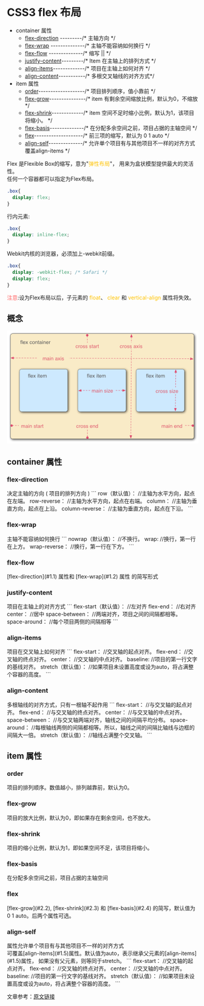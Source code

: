 # CSS3 flex 布局

* container 属性
    * [flex-direction](#1.1) ---------/* 主轴方向 */
    * [flex-wrap](#1.2) --------------/* 主轴不能容纳如何换行 */
    * [flex-flow](#1.3) --------------/* 缩写 <flex-direction>||<flex-wrap> */
    * [justify-content](#1.4)---------/* Item 在主轴上的排列方式 */
    * [align-items](#1.5)-------------/* 项目在主轴上如何对齐 */
    * [align-content](#1.6)-----------/* 多根交叉轴线的对齐方式*/
* item 属性
    * [order](#2.1)-------------------/* 项目排列顺序，值小靠前 */
    * [flex-grow](#2.2)---------------/* item 有剩余空间缩放比例，默认为0，不缩放 */
    * [flex-shrink](#2.3)-------------/* item 空间不足时缩小比例，默认为1，该项目将缩小。 */
    * [flex-basis](#2.4)--------------/* 在分配多余空间之前，项目占据的主轴空间 */
    * [flex](#2.5)--------------------/* 前三项的缩写，默认为 0 1 auto */
    * [align-self](#2.6)--------------/* 允许单个项目有与其他项目不一样的对齐方式 覆盖align-items */
    


Flex 是Flexible Box的缩写，意为"<font color="ffc300">弹性布局</font>"，
用来为盒状模型提供最大的灵活性。<br/> 
任何一个容器都可以指定为Flex布局。<br/>
```css
.box{
  display: flex;
}
```
行内元素:
```css
.box{
  display: inline-flex;
}
```

Webkit内核的浏览器，必须加上-webkit前缀。

```css
.box{
  display: -webkit-flex; /* Safari */
  display: flex;
}
```
<font color="#ff6767">注意</font>:设为Flex布局以后，子元素的
<font color="#ffc300">float</font>、
<font color="#ffc300">clear</font> 和
<font color="#ffc300">vertical-align</font> 
属性将失效。

## 概念
![概念](./img/flex.png)

## container 属性
<h3 id="1.1">flex-direction</h3>
决定主轴的方向 ( 项目的排列方向 )
```
    row（默认值）：       //主轴为水平方向，起点在左端。
    row-reverse：        //主轴为水平方向，起点在右端。
    column：             //主轴为垂直方向，起点在上沿。
    column-reverse：     //主轴为垂直方向，起点在下沿。
```

<h3 id="1.2">flex-wrap</h3>
主轴不能容纳如何换行
```
    nowrap（默认值）：    //不换行。
    wrap:                //换行，第一行在上方。
    wrap-reverse：       //换行，第一行在下方。
```

<h3 id="1.3">flex-flow</h3>
[flex-direction](#1.1) 属性和 [flex-wrap](#1.2) 属性 的简写形式


<h3 id="1.4">justify-content</h3>
项目在主轴上的对齐方式
```
    flex-start（默认值）：    //左对齐
    flex-end：               //右对齐
    center：                 //居中
    space-between：          //两端对齐，项目之间的间隔都相等。
    space-around：           //每个项目两侧的间隔相等
```

<h3 id="1.5">align-items</h3>
项目在交叉轴上如何对齐
```
    flex-start：         //交叉轴的起点对齐。
    flex-end：           //交叉轴的终点对齐。
    center：             //交叉轴的中点对齐。
    baseline:            //项目的第一行文字的基线对齐。
    stretch（默认值）：   //如果项目未设置高度或设为auto，将占满整个容器的高度。
```

<h3 id="1.6">align-content</h3>
多根轴线的对齐方式，只有一根轴不起作用
```
    flex-start：         //与交叉轴的起点对齐。
    flex-end：           //与交叉轴的终点对齐。
    center：             //与交叉轴的中点对齐。
    space-between：      //与交叉轴两端对齐，轴线之间的间隔平均分布。
    space-around：       //每根轴线两侧的间隔都相等。所以，轴线之间的间隔比轴线与边框的间隔大一倍。
    stretch（默认值）：   //轴线占满整个交叉轴。
```

## item 属性
<h3 id="2.1">order</h3>
项目的排列顺序。数值越小，排列越靠前，默认为0。


<h3 id="2.2">flex-grow</h3>
项目的放大比例，默认为0，即如果存在剩余空间，也不放大。


<h3 id="2.3">flex-shrink</h3>
项目的缩小比例，默认为1，即如果空间不足，该项目将缩小。

<h3 id="2.4">flex-basis</h3>
在分配多余空间之前，项目占据的主轴空间

<h3 id="2.5">flex</h3>
[flex-grow](#2.2), [flex-shrink](#2.3) 和 [flex-basis](#2.4)
的简写，默认值为0 1 auto。后两个属性可选。

<h3 id="2.6">align-self</h3>
属性允许单个项目有与其他项目不一样的对齐方式<br/>
可覆盖[align-items](#1.5)属性。默认值为auto，表示继承父元素的[align-items](#1.5)属性，
如果没有父元素，则等同于stretch。
```
    flex-start：         //交叉轴的起点对齐。
    flex-end：           //交叉轴的终点对齐。
    center：             //交叉轴的中点对齐。
    baseline:            //项目的第一行文字的基线对齐。
    stretch（默认值）：   //如果项目未设置高度或设为auto，将占满整个容器的高度。
```

文章参考：[原文链接](http://www.ruanyifeng.com/blog/2015/07/flex-grammar.html)
